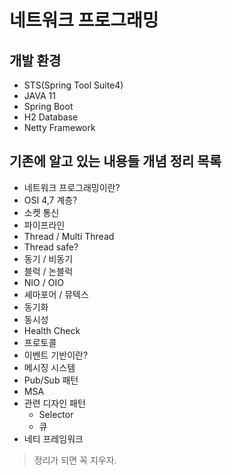 # 네트워크 프로그래밍 

## 개발 환경
- STS(Spring Tool Suite4)
- JAVA 11
- Spring Boot 
- H2 Database
- Netty Framework

## 기존에 알고 있는 내용들 개념 정리 목록
- 네트워크 프로그래밍이란?
- OSI 4,7 계층?
- 소켓 통신
- 파이프라인
- Thread / Multi Thread
- Thread safe?
- 동기 / 비동기 
- 블럭 / 논블럭
- NIO / OIO
- 셰마포어 / 뮤텍스
- 동기화
- 동시성
- Health Check
- 프로토콜
- 이벤트 기반이란?
- 메시징 시스템
- Pub/Sub 패턴 
- MSA
- 관련 디자인 패턴
	- Selector
	- 큐
- 네티 프레임워크 
> 정리가 되면 꼭 지우자.